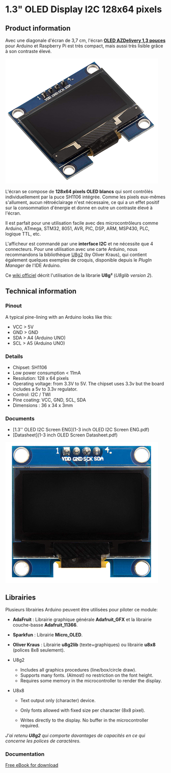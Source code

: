# 1.3" OLED Display I2C 128x64 pixels

## Product information 

Avec une diagonale d'écran de 3,7 cm, l'écran **[OLED AZDelivery 1,3 pouces](https://www.azde.ly/en/products/1-3zoll-i2c-oled-display?_pos=1&_sid=1258277d0&_ss=r)** pour Arduino et Raspberry Pi est très compact, mais aussi très lisible grâce à son contraste élevé. 

![ecran OLED](61GZUBkyT1L._SL1500_.png)

L'écran se compose de **128x64 pixels OLED blancs** qui sont contrôlés individuellement par la puce SH1106 intégrée. Comme les pixels eux-mêmes s'allument, aucun rétroéclairage n'est nécessaire, ce qui a un effet positif sur la consommation d'énergie et donne en outre un contraste élevé à l'écran. 

Il est parfait pour une utilisation facile avec des microcontrôleurs comme Arduino, ATmega, STM32, 8051, AVR, PIC, DSP, ARM, MSP430, PLC, logique TTL, etc. 

L'afficheur est commandé par une **interface I2C** et ne nécessite que 4 connecteurs. Pour une utilisation avec une carte Arduino, nous recommandons la bibliothèque [U8g2](https://github.com/olikraus/U8g2_Arduino) (by Oliver Kraus), qui contient également quelques exemples de croquis, disponible depuis le *PlugIn Manager* de l'IDE Arduino. 

Ce [wiki officiel](https://github.com/olikraus/u8g2/wiki) décrit l'utilisation de la librarie **U8g²** (*U8glib version 2*).


## Technical information

### Pinout

A typical pine-lining with an Arduino looks like this:

* VCC   > 5V
* GND > GND
* SDA  > A4 (Arduino UNO)
* SCL  > A5 (Arduino UNO)

### Details

* Chipset: SH1106
* Low power consumption < 11mA
* Resolution: 128 x 64 pixels
* Operating voltage: from 3.3V to 5V. The chipset uses 3.3v but the board includes a 5v to 3.3v regulator.
* Control: I2C / TWI
* Pine coating: VCC, GND, SCL, SDA
* Dimensions : 36 x 34 x 3mm

### Documents

* [1.3'' OLED I2C Screen ENG](1-3 inch OLED I2C Screen ENG.pdf)
* [Datasheet](1-3 inch OLED Screen Datasheet.pdf)

![OLED connector](71zIKn8W7JL._SL1500_.png)

## Librairies

Plusieurs librairies Arduino peuvent être utilisées pour piloter ce module:

* **AdaFruit** : Librairie graphique générale **Adafruit_GFX** et la librairie couche-basse **Adafruit_11366**.

* **Sparkfun** : Librairie **Micro_OLED**.

* **Oliver Kraus** : Librairie **u8g2lib** (texte+graphiques) ou librairie **u8x8** (polices 8x8 seulement). 

* U8g2

  - Includes all graphics procedures (line/box/circle draw).
  - Supports many fonts. (Almost) no restriction on the font height.
  - Requires some memory in the microcontroller to render the display.

* U8x8

  - Text output only (character) device.

  - Only fonts allowed with fixed size per character (8x8 pixel).

  - Writes directly to the display. No buffer in the microcontroller required.

*J'ai retenu **U8g2** qui comporte davantages de capacités en ce qui concerne les polices de caractères.*

### Documentation

[Free eBook for download](http://bibliothek.az-delivery.de)






